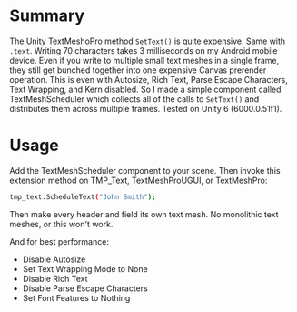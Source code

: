 # Summary
The Unity TextMeshoPro method `SetText()` is quite expensive. Same with `.text`. Writing 70 characters takes 3 milliseconds on my Android mobile device. Even if you write to multiple small text meshes in a single frame, they still get bunched together into one expensive Canvas prerender operation. This is even with Autosize, Rich Text, Parse Escape Characters, Text Wrapping, and Kern disabled.
So I made a simple component called TextMeshScheduler which collects all of the calls to `SetText()` and distributes them across multiple frames. 
Tested on Unity 6 (6000.0.51f1).

# Usage
Add the TextMeshScheduler component to your scene. Then invoke this extension method on TMP_Text, TextMeshProUGUI, or TextMeshPro:

```sh
tmp_text.ScheduleText("John Smith");
```

Then make every header and field its own text mesh. No monolithic text meshes, or this won't work.

And for best performance:
* Disable Autosize
* Set Text Wrapping Mode to None
* Disable Rich Text
* Disable Parse Escape Characters
* Set Font Features to Nothing
